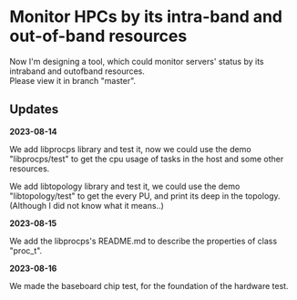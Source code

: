 # Monitor HPCs by its intra-band and out-of-band resources

Now I'm designing a tool, which could monitor servers' status by its intraband and outofband resources.     
Please view it in branch "master".

## Updates

**2023-08-14**

We add libprocps library and test it, now we could use the demo "libprocps/test" to get the cpu usage of tasks in the host and some other resources.

We add libtopology library and test it, we could use the demo "libtopology/test" to get the every PU, and print its deep in the topology. (Although I did not know what it means..)

**2023-08-15**

We add the libprocps's README.md to describe the properties of class "proc_t".

**2023-08-16**

We made the baseboard chip test, for the foundation of the hardware test.
